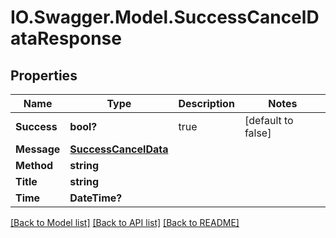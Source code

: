# IO.Swagger.Model.SuccessCancelDataResponse
## Properties

Name | Type | Description | Notes
------------ | ------------- | ------------- | -------------
**Success** | **bool?** | true | [default to false]
**Message** | [**SuccessCancelData**](SuccessCancelData.md) |  | 
**Method** | **string** |  | 
**Title** | **string** |  | 
**Time** | **DateTime?** |  | 

[[Back to Model list]](../README.md#documentation-for-models) [[Back to API list]](../README.md#documentation-for-api-endpoints) [[Back to README]](../README.md)

